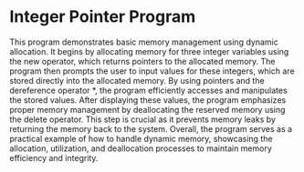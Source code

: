 # Integer Pointer Program

This program demonstrates basic memory management using dynamic allocation. It begins by allocating memory for three integer variables using the new operator, which returns pointers to the allocated memory. The program then prompts the user to input values for these integers, which are stored directly into the allocated memory. By using pointers and the dereference operator *, the program efficiently accesses and manipulates the stored values. After displaying these values, the program emphasizes proper memory management by deallocating the reserved memory using the delete operator. This step is crucial as it prevents memory leaks by returning the memory back to the system. Overall, the program serves as a practical example of how to handle dynamic memory, showcasing the allocation, utilization, and deallocation processes to maintain memory efficiency and integrity.